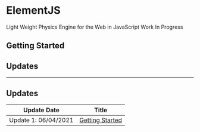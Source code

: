 # ElementJS
Light Weight Physics Engine for the Web in JavaScript
Work In Progress

## Getting Started


## Updates 
___
## Updates 
<!-- To center the table - start -->

|         Update Date       |                       Title                  |
| --------------------------|:--------------------------------------------:|
| Update 1: 06/04/2021      | [Getting Started](logs/update1.md)           |



